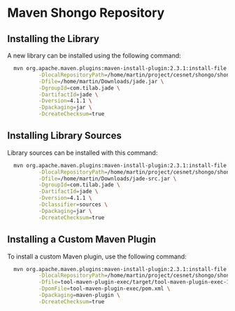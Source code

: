 
# Maven Shongo Repository

## Installing the Library

A new library can be installed using the following command:

```bash
  mvn org.apache.maven.plugins:maven-install-plugin:2.3.1:install-file \
          -DlocalRepositoryPath=/home/martin/project/cesnet/shongo/shongo-common/lib/ \
          -Dfile=/home/martin/Downloads/jade.jar \
          -DgroupId=com.tilab.jade \
          -DartifactId=jade \
          -Dversion=4.1.1 \
          -Dpackaging=jar \
          -DcreateChecksum=true
```

## Installing Library Sources

Library sources can be installed with this command:

```bash
  mvn org.apache.maven.plugins:maven-install-plugin:2.3.1:install-file \
          -DlocalRepositoryPath=/home/martin/project/cesnet/shongo/shongo-common/lib/ \
          -Dfile=/home/martin/Downloads/jade-src.jar \
          -DgroupId=com.tilab.jade \
          -DartifactId=jade \
          -Dversion=4.1.1 \
          -Dclassifier=sources \
          -Dpackaging=jar \
          -DcreateChecksum=true
```

## Installing a Custom Maven Plugin

To install a custom Maven plugin, use the following command:

```bash
  mvn org.apache.maven.plugins:maven-install-plugin:2.3.1:install-file \
          -DlocalRepositoryPath=/home/martin/project/cesnet/shongo/shongo-common/lib/ \
          -Dfile=tool-maven-plugin-exec/target/tool-maven-plugin-exec-1.0.0.jar \
          -DpomFile=tool-maven-plugin-exec/pom.xml \
          -Dpackaging=maven-plugin \
          -DcreateChecksum=true
```
